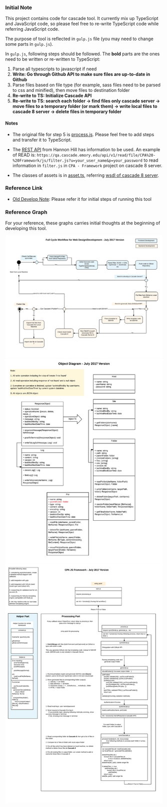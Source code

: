 ### Initial Note

This project contains code for cascade tool. It currently mix up TypeScript and JavaScript code, so please feel free to re-write TypeScript code while referring JavaScript code. 

The purpose of tool is reflected in `gulp.js` file (you may need to change some parts in `gulp.js`). 

In `gulp.js`, following steps should be followed. The **bold** parts are the ones need to be written or re-written to TypeScript:

1. Parse all typescripts to javascript if need
2. **Write: Go through Github API to make sure files are up-to-date in Github**
3. Parse files based on file type (for example, sass files need to be parsed to css and minified), then move files to destination folder
4. **Re-write to TS: Initialize Cascade API**
5. **Re-write to TS: search each folder -> find files only cascade server -> move files to a temporary folder (or mark them) -> write local files to cascade 8 server -> delete files in temporary folder**

#### Notes

- The original file for step 5 is <a href="./app/process.js">process.js</a>. Please feel free to add steps and transfer it to TypeScript.

- The <a href="https://www.hannonhill.com/cascadecms/8/kb/developing-in-cascade/rest-api/index.html">REST API</a> from Hannon Hill has information to be used. An example of READ is: `https://qa.cascade.emory.edu/api/v1/read/file/CPA%20-%20Framework/js/filter.js?u=your_user_name&p=your_password` to read information in `filter.js` in `CPA - Framework` project on cascade 8 server.

- The classes of assets is in <a href="./app/source/data/asset.ts">asset.ts</a>, referring <a href="https://qa.cascade.emory.edu/ws/services/AssetOperationService?wsdl">wsdl of cascade 8 server</a>.

### Reference Link

- <a href="readme/Old_ReadMe.md">Old Develop Note</a>: Please refer it for initial steps of running this tool

### Reference Graph

For your reference, these graphs carries initial thoughts at the beginning of developing this tool. 

<img src="./readme/Full Cycle Workflow - July 2017 Version - Page 1.png" width="800"/>
<br/>
<img src="./readme/Object Diagram - Page 1.png" width="800"/>
<br/>
<img src="./readme/Sequence_Method Diagram - Page 1.png" width="800"/>
<br/>
